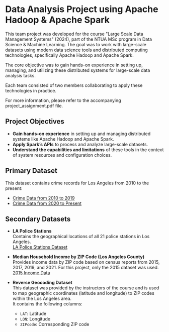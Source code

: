 # Data Analysis Project using Apache Hadoop & Apache Spark

This team project was developed for the course "Large Scale Data Management Systems" (2024), part of the NTUA MSc program in Data Science & Machine Learning. The goal was to work with large-scale datasets using modern data science tools and distributed computing technologies, specifically Apache Hadoop and Apache Spark.

The core objective was to gain hands-on experience in setting up, managing, and utilizing these distributed systems for large-scale data analysis tasks.

Each team consisted of two members collaborating to apply these technologies in practice.

For more information, please refer to the accompanying project_assignment.pdf file.

## Project Objectives

- **Gain hands-on experience** in setting up and managing distributed systems like Apache Hadoop and Apache Spark.
- **Apply Spark’s APIs** to process and analyze large-scale datasets.
- **Understand the capabilities and limitations** of these tools in the context of system resources and configuration choices.

## Primary Dataset

This dataset contains crime records for Los Angeles from 2010 to the present:

- [Crime Data from 2010 to 2019](https://data.lacity.org/A-Safe-City/Crime-Data-from-2010-to-2019/63jg-8b9z)
- [Crime Data from 2020 to Present](https://data.lacity.org/Public-Safety/Crime-Data-from-2020-to-Present/2nrs-mtv8)

## Secondary Datasets

- **LA Police Stations**  
  Contains the geographical locations of all 21 police stations in Los Angeles.  
   [LA Police Stations Dataset](https://geohub.lacity.org/datasets/lahub::lapd-police-stations/explore)

- **Median Household Income by ZIP Code (Los Angeles County)**  
  Provides income data by ZIP code based on census reports from 2015, 2017, 2019, and 2021. For this project, only the 2015 dataset was used.  
  [2015 Income Data](https://www.laalmanac.com/employment/em12c_2015.php)

- **Reverse Geocoding Dataset**  
  This dataset was provided by the instructors of the course and is used to map geographic coordinates (latitude and longitude) to ZIP codes within the Los Angeles area.  
  It contains the following columns:

  - `LAT`: Latitude  
  - `LON`: Longitude  
  - `ZIPcode`: Corresponding ZIP code

